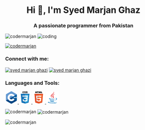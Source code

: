 <h1 align="center">Hi 👋, I'm Syed Marjan Ghaz</h1>
<h3 align="center">A passionate programmer from Pakistan</h3>
<img align="right" alt="coding" width="400" src="https://user-images.githubusercontent.com/55389276/140866485-8fb1c876-9a8f-4d6a-98dc-08c4981eaf70.gif">

<p align="left"> <img src="https://komarev.com/ghpvc/?username=codermarjan&label=Profile%20views&color=0e75b6&style=flat" alt="codermarjan" /> </p>

<p align="left"> <a href="https://github.com/ryo-ma/github-profile-trophy"><img src="https://github-profile-trophy.vercel.app/?username=codermarjan" alt="codermarjan" /></a> </p>

<h3 align="left">Connect with me:</h3>
<p align="left">
<a href="https://linkedin.com/in/syed marjan ghazi" target="blank"><img align="center" src="https://raw.githubusercontent.com/rahuldkjain/github-profile-readme-generator/master/src/images/icons/Social/linked-in-alt.svg" alt="syed marjan ghazi" height="30" width="40" /></a>
<a href="https://fb.com/syed marjan ghazi" target="blank"><img align="center" src="https://raw.githubusercontent.com/rahuldkjain/github-profile-readme-generator/master/src/images/icons/Social/facebook.svg" alt="syed marjan ghazi" height="30" width="40" /></a>
</p>

<h3 align="left">Languages and Tools:</h3>
<p align="left"> <a href="https://www.w3schools.com/cpp/" target="_blank" rel="noreferrer"> <img src="https://raw.githubusercontent.com/devicons/devicon/master/icons/cplusplus/cplusplus-original.svg" alt="cplusplus" width="40" height="40"/> </a> <a href="https://www.w3schools.com/css/" target="_blank" rel="noreferrer"> <img src="https://raw.githubusercontent.com/devicons/devicon/master/icons/css3/css3-original-wordmark.svg" alt="css3" width="40" height="40"/> </a> <a href="https://www.w3.org/html/" target="_blank" rel="noreferrer"> <img src="https://raw.githubusercontent.com/devicons/devicon/master/icons/html5/html5-original-wordmark.svg" alt="html5" width="40" height="40"/> </a> <a href="https://www.java.com" target="_blank" rel="noreferrer"> <img src="https://raw.githubusercontent.com/devicons/devicon/master/icons/java/java-original.svg" alt="java" width="40" height="40"/> </a> </p>

<p><img align="left" src="https://github-readme-stats.vercel.app/api/top-langs?username=codermarjan&show_icons=true&locale=en&layout=compact" alt="codermarjan" /></p>

<p>&nbsp;<img align="center" src="https://github-readme-stats.vercel.app/api?username=codermarjan&show_icons=true&locale=en" alt="codermarjan" /></p>

<p><img align="center" src="https://github-readme-streak-stats.herokuapp.com/?user=codermarjan&" alt="codermarjan" /></p>
